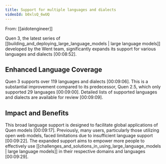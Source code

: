 ```yaml
---
title: Support for multiple languages and dialects
videoId: b0xlsQ_6wUQ
---
```


From: [[aidotengineer]] <br/> 

Quen 3, the latest series of [[building_and_deploying_large_language_models | large language models]] developed by the Went team, significantly expands its support for various languages and dialects <a class="yt-timestamp" data-t="00:08:52">[00:08:52]</a>.

## Enhanced Language Coverage
Quen 3 supports over 119 languages and dialects <a class="yt-timestamp" data-t="00:09:06">[00:09:06]</a>. This is a substantial improvement compared to its predecessor, Quen 2.5, which only supported 29 languages <a class="yt-timestamp" data-t="00:09:00">[00:09:00]</a>. Detailed lists of supported languages and dialects are available for review <a class="yt-timestamp" data-t="00:09:09">[00:09:09]</a>.

## Impact and Benefits
This broad language support is designed to facilitate global applications of Quen models <a class="yt-timestamp" data-t="00:09:17">[00:09:17]</a>. Previously, many users, particularly those utilizing open web models, faced limitations due to insufficient language support <a class="yt-timestamp" data-t="00:09:22">[00:09:22]</a>. The expanded support aims to empower more people to effectively use [[challenges_and_solutions_in_using_large_language_models | large language models]] in their respective domains and languages <a class="yt-timestamp" data-t="00:09:29">[00:09:29]</a>.
